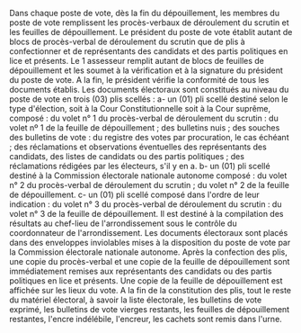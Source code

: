 Dans chaque poste de vote, dès la fin du dépouillement, les membres du poste de vote remplissent les procès-verbaux de déroulement du scrutin et les feuilles de dépouillement.
Le président du poste de vote établit autant de blocs de procès-verbal de déroulement du scrutin que de plis à confectionner et de représentants des candidats et des partis politiques en lice et présents.
Le 1 assesseur remplit autant de blocs de feuilles de dépouillement et les soumet à la vérification et à la signature du président du poste de vote.
A la fin, le président vérifie la conformité de tous les documents établis.
Les documents électoraux sont constitués au niveau du poste de vote en trois (03) plis scellés :
a- un (01) pli scellé destiné selon le type d'élection, soit à la Cour Constitutionnelle soit à la Cour suprême, composé :
du volet n° 1 du procès-verbal de déroulement du scrutin :
du volet nº 1 de la feuille de dépouillement ;
des bulletins nuis ;
des souches des bulletins de vote :
du registre des votes par procuration, le cas échéant ;
des réclamations et observations éventuelles des représentants des candidats, des listes de candidats ou des partis politiques ;
des réclamations rédigées par les électeurs, s'il y en a.
b- un (01) pli scellé destiné à la Commission électorale nationale autonome composé :
du volet n° 2 du procès-verbal de déroulement du scrutin ;
du volet n° 2 de la feuille de dépouillement.
c- un (01) pli scellé composé dans l'ordre de leur indication :
du volet n° 3 du procès-verbal de déroulement du scrutin :
du volet n° 3 de la feuille de dépouillement.
Il est destiné à la compilation des résultats au chef-lieu de l'arrondissement sous le contrôle du coordonnateur de l'arrondissement.
Les documents électoraux sont placés dans des enveloppes inviolables mises à la disposition du poste de vote par la Commission électorale nationale autonome.
Après la confection des plis, une copie du procès-verbal et une copie de la feuille de dépouillement sont immédiatement remises aux représentants des candidats ou des partis politiques en lice et présents.
Une copie de la feuille de dépouillement est affichée sur les lieux du vote.
A la fin de la constitution des plis, tout le reste du matériel électoral, à savoir la liste électorale, les bulletins de vote exprimé, les bulletins de vote vierges restants, les feuilles de dépouillement restantes, l'encre indélébile, l'encreur, les cachets sont remis dans l'urne.